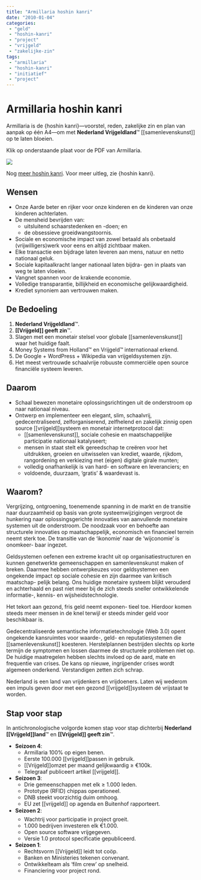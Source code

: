 ```yaml
---
title: "Armillaria hoshin kanri"
date: "2010-01-04"
categories:
 - "geld"
 - "hoshin-kanri"
 - "project"
 - "vrijgeld"
 - "zakelijke-zin"
tags:
 - "armillaria"
 - "hoshin-kanri"
 - "initiatief"
 - "project"
---
```

# Armillaria hoshin kanri

Armillaria is de {hoshin kanri}—voorstel, reden, zakelijke zin en plan van aanpak op één A4—om met **Nederland Vrijgeldland**™ [[samenlevenskunst]] op te laten bloeien.

Klik op onderstaande plaat voor de PDF van Armillaria.

[![](images/aardbron-vrijgeld-armillaria-hoshin-kanri-2.0.jpg)](http://aardbron.nl/wp-content/uploads/2010/01/Aardbron-Vrijgeld-Armillaria-hoshin-kanri-2.0.pdf)

Nog [meer hoshin kanri](hoshin-kanri). Voor meer uitleg, zie {hoshin kanri}.

## Wensen

- Onze Aarde beter en rijker voor onze kinderen en de kinderen van onze kinderen achterlaten.
- De mensheid bevrijden van:
   - uitsluitend schaarstedenken en -doen; en
   - de obsessieve groeidwangstoornis.
- Sociale en economische impact van zowel betaald als onbetaald (vrijwilligers)werk voor eens en altijd zichtbaar maken.
- Elke transactie een bijdrage laten leveren aan mens, natuur en netto nationaal geluk.
- Sociale kapitaalkracht langer nationaal laten bijdra- gen in plaats van weg te laten vloeien.
- Vangnet spannen voor de krakende economie.
- Volledige transparantie, billijkheid en economische gelijkwaardigheid.
- Krediet synoniem aan vertrouwen maken.

## De Bedoeling

1. **Nederland Vrijgeldland**™.
1. **[[Vrijgeld]] geeft zin**™.
1. Slagen met een monetair stelsel voor globale [[samenlevenskunst]] waar het huidige faalt.
1. Money Systems from Holland™ en Vrijgeld™ internationaal erkend.
1. De Google + WordPress + Wikipedia van vrijgeldsystemen zijn.
1. Het meest vertrouwde schaalvrije robuuste commerciële open source financiële systeem leveren.

## Daarom

- Schaal bewezen monetaire oplossingsrichtingen uit de onderstroom op naar nationaal niveau.
- Ontwerp en implementeer een elegant, slim, schaalvrij, gedecentraliseerd, zelforganiserend, zelfhelend en zakelijk zinnig open source [[vrijgeld]]systeem en monetair internetprotocol dat:
   - [[samenlevenskunst]], sociale cohesie en maatschappelijke participatie nationaal katalyseert;
   - mensen in staat stelt elk gereedschap te creëren voor het uitdrukken, groeien en uitwisselen van krediet, waarde, rijkdom, rangordening en verkiezing met (eigen) digitale girale munten;
   - volledig onafhankelijk is van hard- en software en leveranciers; en
   - voldoende, duurzaam, ‘gratis’ & waardevast is.

## Waarom?
 Vergrijzing, ontgroening, toenemende spanning in de markt en de transitie naar duurzaamheid op basis van grote systeemwijzigingen vergroot de hunkering naar oplossingsgerichte innovaties van aanvullende monetaire systemen uit de onderstroom. De noodzaak voor en behoefte aan structurele innovaties op maatschappelijk, economisch en financieel terrein neemt sterk toe. De transitie van de ‘ikonomie’ naar de ‘wijconomie’ is onomkeer- baar ingezet.

Geldsystemen oefenen een extreme kracht uit op organisatiestructuren en kunnen genetwerkte gemeenschappen en samenlevenskunst maken of breken. Daarmee hebben ontwerpkeuzes voor geldsystemen een ongekende impact op sociale cohesie en zijn daarmee van kritisch maatschap- pelijk belang. Ons huidige monetaire systeem blijkt verouderd en achterhaald en past niet meer bij de zich steeds sneller ontwikkelende informatie-, kennis- en wijsheidstechnologie.

Het tekort aan gezond, fris geld neemt exponen- tieel toe. Hierdoor komen steeds meer mensen in de knel terwijl er steeds minder geld voor beschikbaar is.

Gedecentraliseerde semantische informatietechnologie (Web 3.0) opent ongekende kansruimtes voor waarde-, geld- en reputatiesystemen die [[samenlevenskunst]] koesteren. Herstelplannen bestrijden slechts op korte termijn de symptomen en lossen daarmee de structurele problemen niet op. De huidige maatregelen hebben slechts invloed op de aard, mate en frequentie van crises. De kans op nieuwe, ingrijpender crises wordt algemeen onderkend. Verstandigen zetten zich schrap.

Nederland is een land van vrijdenkers en vrijdoeners. Laten wij wederom een impuls geven door met een gezond [[vrijgeld]]systeem dé vrijstaat te worden.

## Stap voor stap
 In antichronologische volgorde komen stap voor stap dichterbij **Nederland [[Vrijgeld]]land**™ en **[[Vrijgeld]] geeft zin**™.


- **Seizoen 4**:
   - Armillaria 100% op eigen benen.
   - Eerste 100.000 [[vrijgeld]]passen in gebruik.
   - [[Vrijgeld]]omzet per maand gelijkwaardig ≥ €100k.
   - Telegraaf publiceert artikel [[vrijgeld]].
- **Seizoen 3**:
   - Drie gemeenschappen met elk ≥ 1.000 leden.
   - Prototype (RFID) chippas operationeel.
   - DNB steekt voorzichtig duim omhoog.
   - EU zet [[vrijgeld]] op agenda en Buitenhof rapporteert.
- **Seizoen 2**:
   - Wachtrij voor participatie in project groeit.
   - 1.000 bedrijven investeren elk €1.000.
   - Open source software vrijgegeven.
   - Versie 1.0 protocol specificatie gepubliceerd.
- **Seizoen 1**:
   - Rechtsvorm [[Vrijgeld]] leidt tot coöp.
   - Banken en Ministeries tekenen convenant.
   - Ontwikkelteam als ‘film crew’ op snelheid.
   - Financiering voor project rond.
